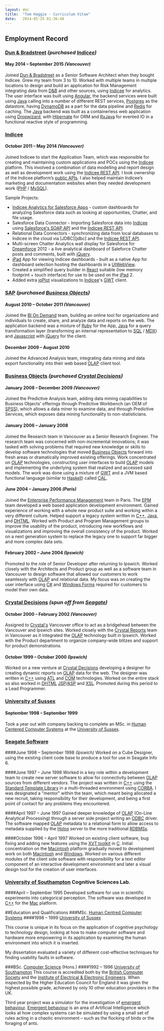 ```yaml
---
layout: doc
title:  "Tom Haggie - Curriculum Vitae"
date:   2014-05-25 01:36:48
---
```


## Employment Record

### [Dun & Bradstreet][dnb] *(purchased [Indicee][indicee])*
#### May 2014 – September 2015 *(Vancouver)*

Joined [Dun & Bradstreet][dnb] as a Senior Software Architect when they bought Indicee. Grew my team from 3 to 10. Worked with multiple teams in multiple locations to design and build an application for Risk Management integrating data from [D&B][dnb] and other sources, using [Indicee][indicee] for analytics. The user interface was built using [Angular][angular], the backend services were built using [Java][java] calling into a number of different REST services, [Postgres][postgres] as the datastore, having [DynamoDB][dynamo-db] as a part for the data pipeline and [Redis][redis] for caching. The [Java][java] backend was built as a containerless web application using [Dropwizard][dropwizard], with [Hibernate][hibernate] for ORM and [RxJava][rx-java] for evented IO in a functional reactive style of programming. 

### [Indicee][indicee]
#### October 2011 – May 2014 *(Vancouver)*

Joined Indicee to start the Application Team, which was responsible for creating and maintaining custom applications and POCs using the [Indicee][indicee] platform. This involved a combination of data modelling and report design as well as development work using the [Indicee REST API][indicee-api]. I took ownership of the Indicee platform’s [public APIs][indicee-api]. I also helped maintain Indicee’s marketing and documentation websites when they needed development work ([PHP][php] / [MySQL][mysql]).

Sample Projects:

* [Indicee Analytics for Salesforce Apps][ia4c] - custom dashboards for analyzing Salesforce data such as looking at opportunities, Chatter, and file usage.
* Salesforce Data Connector - Importing Salesforce data into [Indicee][indicee] using [Salesforce's SOAP API][salesforce-api] and the [Indicee REST API][indicee-api].
* Relational Data Connectors - synchronizing data from local databases to Indicee in the cloud via [JDBC][jdbc] and the [Indicee REST API][indicee-api].
* Multi-screen Chatter Analytics wall display for Salesforce for [Dreamforce][dreamforce] 2012 - a live analytical dashboard of Saleforce Chatter posts and comments, built with [jQuery][jquery].
* [iPad][ipad] App for viewing Indicee dashboards - built as a native App for dashboard selection hosting the dashboards in a [UIWebView][uiwebview].
* Created a simplified query builder in [React][react] suitable (low memory footprint + touch interface) for use to be used on the [iPad][ipad] 2.
* Added extra [jqPlot][jqPlot] visualizations to [Indicee][indicee]'s [GWT][gwt] client.

### [SAP][sap] *(purchased [Business Objects][bo])*
#### August 2010 – October 2011 *(Vancouver)*
Joined the [BI On Demand][bi-on-demand] team, building an online tool for organizations and individuals to create, share, and analyze data and reports on the web. The application backend was a mixture of [Ruby][ruby] for the App, [Java][java] for a query transformation layer (transforming an internal representation to [SQL][sql] / [MDX][mdx]) and [Javascript][js] with [jQuery][jquery] for the client.

#### December 2009  – August 2010
Joined the Advanced Analysis team, integrating data mining and data export functionality into their web based [OLAP][olap] client tool.

### [Business Objects][bo] *(purchased [Crystal Decisions][crystal])*
#### January 2008 – December 2009 *(Vancouver)*
Joined the Predictive Analysis team, adding data mining capabilities to Business Objects' offerings through Predictive Workbench (an OEM of [SPSS][spss]), which allows a data miner to examine data, and through Predictive Services, which exposes data mining functionality to non-statisticians.

#### January 2006 – January 2008
Joined the Research team in Vancouver as a Senior Research Engineer. The research team was concerned with non-incremental innovations; it was tasked with solving problems that required new knowledge or skills to develop software technologies that moved [Business Objects][bo] forward into fresh areas or dramatically improved existing offerings. Work concentrated on [OLAP][olap] technologies, constructing user interfaces to build [OLAP][olap] models and implementing the underlying system that realized and accessed said models. The work was done using a mixture of [GWT][gwt] and a JVM based functional language (similar to [Haskell][haskell]) called [CAL][cal].

#### June 2004 – January 2006 *(Paris)*
Joined the [Enterprise Performance Management][epm] team in Paris. The [EPM][epm] team developed a web based application development environment. Gained experience of working with a whole new product suite and working within a very different culture. Helped support a legacy system written in [C++][cpp], [Java][java], and [DHTML][dhtml]. Worked with Product and Program Management groups to improve the usability of the product, introducing new workflows and visualizations and improving the overall consistency of the product. Worked on a next generation system to replace the legacy one to support far bigger and more complex data sets.

#### February 2002 – June 2004 *(Ipswich)*
Promoted to the role of Senior Developer after returning to Ipswich. Worked closely with the Architects and Product group as well as a software team in Vancouver to design software that allowed our customers to work seamlessly with [OLAP][olap] and relational data. My focus was on creating the user interface using [C#][cs] and [Windows Forms][wf] required for customers to model their own data. 

### [Crystal Decisions][crystal] *(spun off from [Seagate][seagate])*
#### October 2000 – February 2002 *(Vancouver)*
Assigned to [Crystal's][crystal] Vancouver office to act as a bridgehead between the Vancouver and Ipswich sites. Worked closely with the [Crystal Reports][cr] team in Vancouver as it integrated the [OLAP][olap] technology built in Ipswich. Worked with the Product department to organize company-wide blitzes and support for product demonstrations. 

#### October 1999 – October 2000 *(Ipswich)*
Worked on a new venture at [Crystal Decisions][crystal] developing a designer for creating dynamic reports on [OLAP][olap] data for the web. The designer was written in [C++][cpp] using [ATL][atl] and [COM][com] technologies. Worked on the entire stack so also worked in [DHTML][dhtml] [JSP][jsp]/[ASP][asp] and [XSL][xsl]. Promoted during this period to a Lead Programmer. 

### [University of Sussex][sussex]
#### September 1998 – September 1999
Took a year out with company backing to complete an MSc. in [Human Centered Computer Systems][hccs] at the [University of Sussex][sussex]. 


### [Seagate Software][seagate-software]
####June 1998 – September 1998 *(Ipswich)*
Worked on a Cube Designer, using the existing client code base to produce a tool for use in Seagate Info 6. 

####June 1997 – June 1998
Worked in a key role within a development team to create new server software to allow for connectivity between [OLAP][olap] sources from different vendors. The project was written in [C++][cpp] using the [Standard Template Library][stl] in a multi-threaded environment using [CORBA][corba]. I was designated a "mentor" within the team, which meant being allocated a new recruit, taking responsibility for their development, and being a first point of contact for any problems they encountered. 

####April 1997 – June 1997
Gained deeper knowledge of [OLAP][olap] (On-Line Analytical Processing) through a server side project writing an [ODBC][odbc] driver. The software mapped [OLAP][olap] metadata to a relational form to allow access to metadata supplied by the [Holos][holos] server to the more traditional [RDBMSs][rdms]. 

####October 1996 – April 1997
Worked on existing client software, bug fixing and adding new features using the [XVT toolkit][xvt] in [C][c]. Initial concentration on the [Macintosh][mac] platform gradually moved to development work on both [Macintosh][mac] and [Windows][win]. Worked on various different modules of the client side software with responsibility for a text editor component of an interactive development environment and later a visual design tool for the creation of user interfaces. 

### [University of Southampton][soton] Cognitive Sciences Lab.
####April – September 1995
Developed software for use in scientific experiments into categorical perception. The software was developed in [C++][cpp] for the [Mac][mac] platform. 

##Education and Qualifications
###MSc. [Human Centred Computer Systems][hccs]
####1998 – 1999 [University of Sussex][sussex]

This course is unique in its focus on the application of cognitive psychology to technology design, looking at how to make computer software and hardware more empowering in its application by examining the human environment into which it is inserted. 

My dissertation evaluated a variety of different cost-effective techniques for finding usability faults in software. 

###BSc. [Computer Science][ecs] (Hons.)
####1992 – 1996 [University of Southampton][soton]
This course is accredited both by the [British Computer Society][bcs] and the [Institute of Electrical & Electronic Engineers][ieee]. When inspected by the Higher Education Council for England it was given the highest possible grade, achieved by only 10 other education providers in the UK. 

Third year project was a simulator for the investigation of [emergent behaviour][emergence]. [Emergent behaviour][emergence] is an area of Artificial Intelligence which looks at how complex systems can be simulated by using a small set of rules acting in a chaotic environment – such as the flocking of birds or the foraging of ants. 

[github]: https://github.com/thaggie
[twitter]: https://twitter.com/thaggie
[linkedin]: https://www.linkedin.com/in/thaggie
[stackoverflow]: http://stackoverflow.com/users/8969/tom
[dnb]: http://www.dnb.com
[indicee]: http://www.dnbcloud.com
[angular]: https://angularjs.org
[java]: https://www.java.com
[postgres]: http://www.postgresql.org
[redis]: http://redis.io
[dropwizard]: http://www.dropwizard.io
[hibernate]: http://hibernate.org
[rx-java]: https://github.com/ReactiveX/RxJava
[dynamo-db]: https://aws.amazon.com/dynamodb
[indicee-api]: http://dev.indicee.com
[php]: http://php.net
[mysql]: https://www.mysql.com
[salesforce-api]: https://developer.salesforce.com/docs/atlas.en-us.api.meta/api
[uiwebview]: https://developer.apple.com/library/ios/documentation/UIKit/Reference/UIWebView_Class/index.html
[jqPlot]: http://www.jqplot.com
[ipad]: https://www.apple.com/ipad
[react]: https://facebook.github.io/react
[bi-on-demand]: http://scn.sap.com/community/businessobjects-bi-ondemand
[sql]: https://en.wikipedia.org/wiki/SQL
[mdx]: http://mdxquery.com/
[sap]: http://go.sap.com/index.html
[spss]: http://www-01.ibm.com/software/analytics/spss
[bo]: https://en.wikipedia.org/wiki/BusinessObjects
[olap]: https://en.wikipedia.org/wiki/Online_analytical_processing
[gwt]: http://www.gwtproject.org
[haskell]: https://www.haskell.org
[js]: https://en.wikipedia.org/wiki/JavaScript
[jquery]: https://jquery.com/
[cal]: https://en.wikipedia.org/wiki/Quark_Framework#CAL
[epm]: https://en.wikipedia.org/wiki/Enterprise_performance_management
[cpp]: https://isocpp.org
[dhtml]: https://en.wikipedia.org/wiki/Dynamic_HTML
[cr]: http://www.crystalreports.com
[crystal]: https://en.wikipedia.org/wiki/Crystal_Decisions
[seagate]: http://www.seagate.com
[seagate-software]: https://en.wikipedia.org/wiki/Seagate_Software
[sussex]: http://www.sussex.ac.uk
[hccs]: http://www.sussex.ac.uk/ei/internal/coursesandmodules/informatics/pgcourses/2011/G5502T
[ruby]: https://www.ruby-lang.org
[soton]: http://www.southampton.ac.uk/
[ecs]: http://www.ecs.soton.ac.uk
[mac]: https://en.wikipedia.org/wiki/Macintosh
[jsp]: https://en.wikipedia.org/wiki/JavaServer_Pages
[asp]: https://en.wikipedia.org/wiki/Active_Server_Pages
[stl]: https://en.wikipedia.org/wiki/Standard_Template_Library
[corba]: http://www.corba.org/
[odbc]: https://en.wikipedia.org/wiki/Open_Database_Connectivity
[atl]: https://en.wikipedia.org/wiki/Active_Template_Library
[seagate-analysis]: https://en.wikipedia.org/wiki/Crystal_Analysis
[xsl]: https://en.wikipedia.org/wiki/XSL
[bcs]: https://www.bcs.org/
[ieee]: https://www.ieee.org
[xvt]: https://en.wikipedia.org/wiki/XVT
[c]: https://en.wikipedia.org/wiki/C_(programming_language)
[win]: https://en.wikipedia.org/wiki/Microsoft_Windows
[rdms]: https://en.wikipedia.org/wiki/Relational_database_management_system
[holos]: https://en.wikipedia.org/wiki/Holos
[ia4c]: https://appexchange.salesforce.com/listingDetail?listingId=a0N30000008ZVJzEAO
[dreamforce]: http://dreamforce.com
[com]: https://en.wikipedia.org/wiki/Component_Object_Model
[cs]: https://msdn.microsoft.com/en-us/library/kx37x362.aspx
[wf]: https://en.wikipedia.org/wiki/Windows_Forms]
[emergence]: https://en.wikipedia.org/wiki/Emergence